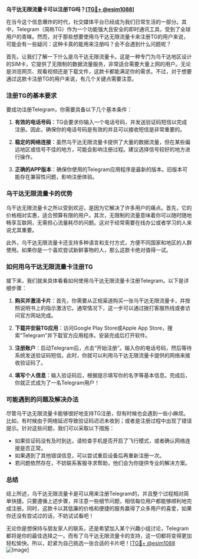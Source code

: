 **乌干达无限流量卡可以注册TG吗？[[TG💪+ @esim1088](https://t.me/s/esim1088)]**

在当今这个信息爆炸的时代，社交媒体平台已经成为我们日常生活的一部分。其中，Telegram（简称TG）作为一个功能强大且安全的即时通讯工具，受到了全球用户的青睐。然而，对于那些想要使用乌干达无限流量卡来注册TG的用户来说，可能会有一些疑问：这种卡真的能用来注册吗？会不会遇到什么问题呢？

首先，让我们了解一下什么是乌干达无限流量卡。这是一种专门为乌干达地区设计的SIM卡，它提供了无限制的数据流量服务，非常适合需要大量上网的用户。无论是浏览网页、观看视频还是下载文件，这款卡都能满足你的需求。不过，对于想要通过这款卡注册TG的用户来说，有几个关键点需要注意。

### 注册TG的基本要求

要成功注册Telegram，你需要具备以下几个基本条件：

1. **有效的电话号码**：TG会要求你输入一个电话号码，并发送验证码短信以完成注册。因此，确保你的电话号码是有效的并且可以接收短信是非常重要的。
   
2. **稳定的网络连接**：虽然乌干达无限流量卡提供了大量的数据流量，但在某些偏远地区或信号不佳的地方，可能会影响注册过程。建议选择信号较好的地方进行操作。

3. **正确的APP版本**：确保你使用的Telegram应用程序是最新的版本。旧版本可能存在兼容性问题，影响注册体验。

### 乌干达无限流量卡的优势

乌干达无限流量卡之所以受到欢迎，是因为它解决了许多用户的痛点。首先，它的价格相对实惠，适合预算有限的用户。其次，无限制的流量意味着你可以随时随地畅享互联网，无需担心流量耗尽的问题。这对于经常需要在线办公或者学习的人来说尤其重要。

此外，乌干达无限流量卡还支持多种语言和支付方式，方便不同国家和地区的人群使用。如果你是一个喜欢尝试新鲜事物的人，那么这款卡绝对值得一试。

### 如何用乌干达无限流量卡注册TG

接下来，我们就来具体看看如何使用乌干达无限流量卡注册Telegram。以下是详细步骤：

1. **购买并激活卡片**：首先，你需要从正规渠道购买一张乌干达无限流量卡，并按照说明书上的指示激活它。通常情况下，这一步可以通过拨打客服热线或者访问官方网站完成。

2. **下载并安装TG应用**：访问Google Play Store或Apple App Store，搜索“Telegram”并下载官方应用程序。安装完成后打开软件。

3. **注册账户**：启动Telegram后，点击“开始注册”。输入你的电话号码，然后等待系统发送验证码短信。此时，你就可以利用乌干达无限流量卡提供的网络来接收验证码了。

4. **填写个人信息**：输入验证码后，根据提示填写你的名字等基本信息。完成后，你就正式成为了一名Telegram用户！

### 可能遇到的问题及解决办法

尽管乌干达无限流量卡能够很好地支持TG注册，但有时候也会遇到一些小麻烦。比如，有时候由于网络延迟导致验证码迟迟未收到；或者是注册过程中出现了错误提示。针对这些问题，我们可以采取以下措施：

- 如果验证码没有及时到达，请检查手机是否开启了飞行模式，或者确认网络连接是否正常。
- 如果遇到了其他错误信息，可以尝试重启设备后再重新注册一次。
- 若问题依然存在，不妨联系客服寻求帮助，他们会为你提供专业的解决方案。

### 总结

综上所述，乌干达无限流量卡是可以用来注册Telegram的，并且整个过程相对简单快捷。只要遵循上述步骤，并注意一些细节问题，相信每位用户都能够顺利地完成注册。同时，这款卡以其低廉的价格和便捷的服务赢得了众多用户的喜爱，如果你还没有尝试过的话，不妨试试看吧！

无论你是想保持与朋友家人的联系，还是希望加入某个兴趣小组讨论，Telegram都将是你的最佳选择之一。而有了乌干达无限流量卡的支持，这一切都将变得更加轻松愉快。所以，赶紧为自己挑选一张合适的卡片吧！[[TG💪+ @esim1088](https://t.me/s/esim1088) ![Image](https://i.postimg.cc/4NQfJmqS/Snipaste-2025-05-13-00-14-12.png)]